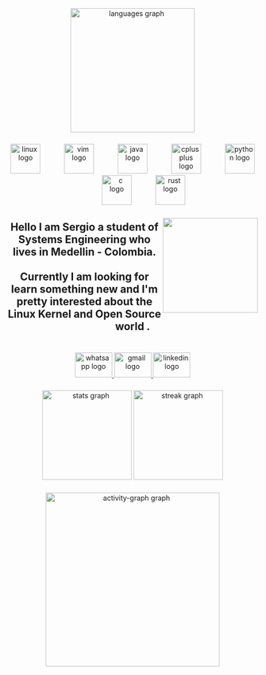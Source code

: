 <div align="center">
  <img src="https://github-readme-stats.vercel.app/api/top-langs?username=K1-mikaze&locale=en&hide_title=false&layout=compact&card_width=320&langs_count=5&theme=dark&hide_border=false" height="250" alt="languages graph"  />
</div>

###

<div align="center">
  <img src="https://cdn.jsdelivr.net/gh/devicons/devicon/icons/linux/linux-original.svg" height="60" alt="linux logo"  />
  <img width="40" />
  <img src="https://cdn.jsdelivr.net/gh/devicons/devicon/icons/vim/vim-original.svg" height="60" alt="vim logo"  />
  <img width="40" />
  <img src="https://cdn.jsdelivr.net/gh/devicons/devicon/icons/java/java-original.svg" height="60" alt="java logo"  />
  <img width="40" />
  <img src="https://cdn.jsdelivr.net/gh/devicons/devicon/icons/cplusplus/cplusplus-original.svg" height="60" alt="cplusplus logo"  />
  <img width="40" />
  <img src="https://cdn.jsdelivr.net/gh/devicons/devicon/icons/python/python-original.svg" height="60" alt="python logo"  />
  <img width="40" />
  <img src="https://cdn.jsdelivr.net/gh/devicons/devicon/icons/c/c-original.svg" height="60" alt="c logo"  />
  <img width="40" />
  <img src="https://skillicons.dev/icons?i=rust" height="60" alt="rust logo"  />
</div>

###

<img align="right" height="191" src="https://www.icegif.com/wp-content/uploads/2023/05/icegif-567.gif"  />

###

<h2 align="center">Hello I am Sergio a student of Systems Engineering who lives in Medellin - Colombia.<br><br>Currently I am looking for learn something new and I'm pretty interested about the Linux Kernel and Open Source world .</h2>

###

<br clear="both">

<div align="center">
  <a href="https://wa.me/573014814875" target="_blank">
    <img src="https://raw.githubusercontent.com/maurodesouza/profile-readme-generator/master/src/assets/icons/social/whatsapp/default.svg" width="75" height="50" alt="whatsapp logo"  />
  </a>
  <a href="https://mail.google.com/mail/u/2/#inbox?compose=GTvVlcRwRCMhVZNvrBbrRlFtkHpFJBgrPNgGxFMkxVfSkNgdZThdVtDbHRZDXcXWdTWcRnQVbZTlZ" target="_blank">
    <img src="https://raw.githubusercontent.com/maurodesouza/profile-readme-generator/master/src/assets/icons/social/gmail/default.svg" width="75" height="50" alt="gmail logo"  />
  </a>
  <a href="https://www.linkedin.com/in/sergio-idarraga-aguirre-b8473a319/" target="_blank">
    <img src="https://raw.githubusercontent.com/maurodesouza/profile-readme-generator/master/src/assets/icons/social/linkedin/default.svg" width="75" height="50" alt="linkedin logo"  />
  </a>
</div>

###

<div align="center">
  <img src="https://github-readme-stats.vercel.app/api?username=K1-mikaze&hide_title=false&hide_rank=false&show_icons=true&include_all_commits=true&count_private=true&disable_animations=false&theme=dark&locale=en&hide_border=false&order=1" height="180" alt="stats graph"  />
  <img src="https://streak-stats.demolab.com?user=K1-mikaze&locale=en&mode=daily&theme=dark&hide_border=false&border_radius=5&order=3" height="180" alt="streak graph"  />
</div>

###

<div align="center">
  <img src="https://github-readme-activity-graph.vercel.app/graph?username=K1-mikaze&radius=1&theme=high-contrast&area=true&order=5&hide_title=true&hide_border=false&custom_title=queloque" height="350" alt="activity-graph graph"  />
</div>

###
